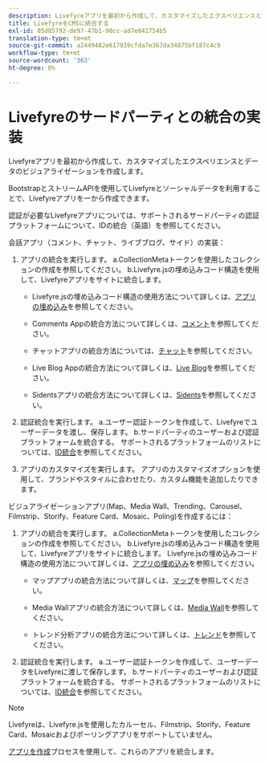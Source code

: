 ```yaml
---
description: Livefyreアプリを最初から作成して、カスタマイズしたエクスペリエンスとデータのビジュアライゼーションを作成します。
title: LivefyreをCMSに統合する
exl-id: 05d85792-de97-47b1-90cc-ad7e841754b5
translation-type: tm+mt
source-git-commit: a2449482e617939cfda7e367da34875bf187c4c9
workflow-type: tm+mt
source-wordcount: '363'
ht-degree: 0%

---
```


# Livefyreのサードパーティとの統合の実装

Livefyreアプリを最初から作成して、カスタマイズしたエクスペリエンスとデータのビジュアライゼーションを作成します。

BootstrapとストリームAPIを使用してLivefyreとソーシャルデータを利用することで、Livefyreアプリを一から作成できます。

認証が必要なLivefyreアプリについては、サポートされるサードパーティの認証プラットフォームについて、IDの統合（英語）を参照してください。

会話アプリ（コメント、チャット、ライブブログ、サイド）の実装：

1. アプリの統合を実行します。
a.CollectionMetaトークンを使用したコレクションの作成を参照してください。
b.Livefyre.jsの埋め込みコード構造を使用して、Livefyreアプリをサイトに統合します。

   * Livefyre.jsの埋め込みコード構造の使用方法について詳しくは、[アプリの埋め込み](/help/implementation/c-getting-started/c-implementation-process/c-using-livefyre.js-to-create-customize-and-use-apps-on-your-site.md)を参照してください。

   * Comments Appの統合方法について詳しくは、[コメント](/help/using/c-about-apps/c-comments/c-comments.md)を参照してください。

   * チャットアプリの統合方法については、[チャット](/help/using/c-about-apps/c-chat-app/c-chat-app.md)を参照してください。

   * Live Blog Appの統合方法について詳しくは、[Live Blog](/help/using/c-about-apps/c-liveblog-app/c-liveblog-app.md)を参照してください。

   * Sidentsアプリの統合方法について詳しくは、[Sidents](/help/using/c-about-apps/c-sidenotes-app/c-sidenotes-app.md)を参照してください。

1. 認証統合を実行します。
a.ユーザー認証トークンを作成して、Livefyreでユーザーデータを渡し、保存します。
b.サードパーティのユーザーおよび認証プラットフォームを統合する。 サポートされるプラットフォームのリストについては、[ID統合](/help/implementation/t-about-identity-integration/t-about-identity-integration.md)を参照してください。

1. アプリのカスタマイズを実行します。 アプリのカスタマイズオプションを使用して、ブランドやスタイルに合わせたり、カスタム機能を追加したりできます。

ビジュアライゼーションアプリ(Map、Media Wall、Trending、Carousel、Filmstrip、Storify、Feature Card、Mosaic、Poling)を作成するには：

1. アプリの統合を実行します。
a.CollectionMetaトークンを使用したコレクションの作成を参照してください。
b.Livefyre.jsの埋め込みコード構造を使用して、Livefyreアプリをサイトに統合します。 Livefyre.jsの埋め込みコード構造の使用方法について詳しくは、[アプリの埋め込み](/help/implementation/c-getting-started/c-implementation-process/c-using-livefyre.js-to-create-customize-and-use-apps-on-your-site.md)を参照してください。

   * マップアプリの統合方法について詳しくは、[マップ](/help/using/c-about-apps/c-map-app/c-map-app.md)を参照してください。

   * Media Wallアプリの統合方法について詳しくは、[Media Wall](/help/using/c-about-apps/c-media-wall-app/c-media-wall-app.md)を参照してください。

   * トレンド分析アプリの統合方法について詳しくは、[トレンド](/help/using/c-about-apps/c-trending-app/c-trending-app.md)を参照してください。

1. 認証統合を実行します。
a.ユーザー認証トークンを作成して、ユーザーデータをLivefyreに渡して保存します。
b.サードパーティのユーザーおよび認証プラットフォームを統合する。 サポートされるプラットフォームのリストについては、[ID統合](/help/implementation/t-about-identity-integration/t-about-identity-integration.md)を参照してください。

>[!NOTE]
>
>Livefyreは、Livefyre.jsを使用したカルーセル、Filmstrip、Storify、Feature Card、Mosaicおよびポーリングアプリをサポートしていません。

[アプリを作成](/help/using/c-about-apps/c-create-an-app.md)プロセスを使用して、これらのアプリを統合します。
